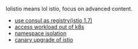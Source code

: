lolistio means lol istio, focus on advanced content.

- [use consul as registry(istio 1.7)](registry/consul/consul.md)
- [access workload out of k8s](traffic/service-entry.md)
- [namespace isolation](isolation/isolation.md)
- [canary upgrade of istio](setup/upgrade/canary-upgrade.md)